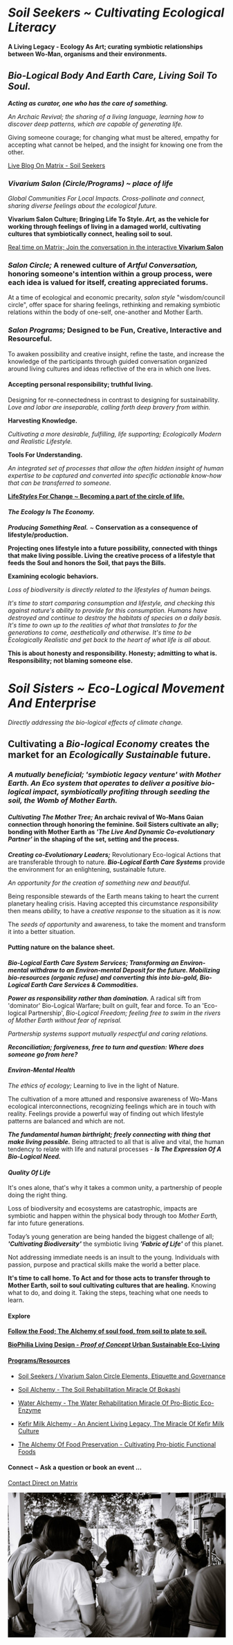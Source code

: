# *Soil Seekers ~ Cultivating Ecological Literacy*

**A Living Legacy - Ecology As Art; curating symbiotic relationships between Wo-Man, organisms and their environments.**

## *Bio-Logical Body And Earth Care, Living Soil To Soul.*

***Acting as curator, one who has the care of something.***

*An Archaic Revival; the sharing of a living language, learning how to discover deep patterns, which are capable of generating life.*

Giving someone courage; for changing what must be altered, empathy for accepting what cannot be helped, and the insight for knowing one from the other.

[Live Blog On Matrix - Soil Seekers](https://matrix.to/#/!EwezVvVjpxKVCMIuRM:matrix.org?via=matrix.org&via=kde.org&via=converser.eu)

### *Vivarium Salon (Circle/Programs) ~ place of life*
*Global Communities For Local Impacts. Cross-pollinate and connect, sharing diverse feelings about the ecological future.*

**Vivarium Salon Culture; Bringing Life To Style. *Art,* as the vehicle for working through feelings of living in a damaged world, cultivating cultures that symbiotically connect, healing soil to soul.**

[Real time on Matrix; Join the conversation in the interactive **Vivarium Salon**](https://matrix.to/#/!LSpVaMCiYQehpJONFF:matrix.org?via=matrix.org&via=t2bot.io&via=stux.chat)

### *Salon Circle;* A renewed culture of *Artful Conversation,* honoring someone's intention within a group process, were each idea is valued for itself, creating appreciated forums.

At a time of ecological and economic precarity, *salon style* "wisdom/council circle", offer space for sharing feelings, rethinking and remaking symbiotic relations within the body of one-self, one-another and Mother Earth.

### *Salon Programs;* Designed to be Fun, Creative, Interactive and Resourceful.

To awaken possibility and creative insight, refine the taste, and increase the knowledge of the participants through guided conversation organized around living cultures and ideas reflective of the era in which one lives.

#### Accepting personal responsibility; truthful living.

Designing for re-connectedness in contrast to designing for sustainability. *Love and labor are inseparable, calling forth deep bravery from within.*

**Harvesting Knowledge.**

*Cultivating a more desirable, fulfilling, life supporting; Ecologically Modern and Realistic Lifestyle.*

**Tools For Understanding.**

*An integrated set of processes that allow the often hidden insight of human expertise to be captured and converted into specific actionable know-how that can be transferred to someone.*

[**Life*Styles* For Change ~ Becoming a part of the circle of life.**](./lifeStylesForChange)

#### *The Ecology Is The Economy.*

***Producing Something Real.*** ~ **Conservation as a consequence of lifestyle/production.**

**Projecting ones lifestyle into a future possibility, connected with things that make living possible. Living the creative process of a lifestyle that feeds the Soul and honors the Soil, that pays the Bills.**

**Examining ecologic behaviors.**

*Loss of biodiversity is directly related to the lifestyles of human beings.*

*It's time to start comparing consumption and lifestyle, and checking this against nature's ability to provide for this consumption. Humans have destroyed and continue to destroy the habitats of species on a daily basis. It's time to own up to the realities of what that translates to for the generations to come, aesthetically and otherwise. It's time to be *Ecologically Realistic* and get back to the *heart* of what *life* is all about.* 

**This is about honesty and responsibility. Honesty; admitting to what is. Responsibility; not blaming someone else.**

# *Soil Sisters ~ Eco-Logical Movement And Enterprise*
*Directly addressing the bio-logical effects of climate change.*

## Cultivating a *Bio-logical Economy* creates the market for an *Ecologically Sustainable* future.

### *A mutually beneficial; 'symbiotic legacy venture' with Mother Earth. An Eco system that operates to deliver a positive bio-logical impact, symbiotically profiting through seeding the soil, the Womb of Mother Earth.*

#### *Cultivating The Mother Tree;* An archaic revival of Wo-Mans Gaian connection through honoring the feminine. Soil Sisters cultivate an ally; bonding with Mother Earth as *'The Live And Dynamic Co-evolutionary Partner'* in the shaping of the set, setting and the process.

***Creating co-Evolutionary Leaders;*** Revolutionary Eco-logical Actions that are transferable through to nature. ***Bio-Logical Earth Care Systems*** provide the environment for an enlightening, sustainable future.

*An opportunity for the creation of something new and beautiful.*

Being responsible stewards of the Earth means taking to heart the current planetary healing crisis. Having accepted this circumstance *responsibility* then means *ability,* to have a *creative response* to the situation as it is *now.* 

The *seeds of opportunity* and awareness, to take the moment and transform it into a better situation.

#### Putting nature on the balance sheet.

***Bio-Logical Earth Care System Services; Transforming an Environ-mental withdraw to an Environ-mental Deposit for the future. Mobilizing bio-resources (organic refuse) and converting this into bio-gold, Bio-Logical Earth Care Services & Commodities.***

***Power as responsibility rather than domination.*** A radical sift from 'dominator' Bio-Logical Warfare; built on guilt, fear and force. To an 'Eco-logical Partnership', *Bio-Logical Freedom; feeling free to swim in the rivers of Mother Earth without fear of reprisal.*

*Partnership systems support mutually respectful and caring relations.* 

***Reconciliation; forgiveness, free to turn and question: Where does someone go from here?***

#### *Environ-Mental Health*

*The ethics of ecology;* Learning to live in the light of Nature.

The cultivation of a more attuned and responsive awareness of Wo-Mans ecological interconnections, recognizing feelings which are in touch with reality. Feelings provide a powerful way of finding out which lifestyle patterns are balanced and which are not.

***The fundamental human birthright; freely connecting with thing that make living possible.*** Being attracted to all that is alive and vital, the human tendency to relate with life and natural processes - ***Is The Expression Of A Bio-Logical Need.***

#### *Quality Of Life*

It's ones alone, that's why it takes a common unity, a partnership of people doing the right thing.

Loss of biodiversity and ecosystems are catastrophic, impacts are symbiotic and happen within the physical body through too *Mother Earth,* far into future generations.

Today’s young generation are being handed the biggest challenge of all; ***'Cultivating Biodiversity'*** the symbiotic living ***'Fabric of Life'*** of this planet.

Not addressing immediate needs is an insult to the young. Individuals with passion, purpose and practical skills make the world a better place.

**It's time to call home. To Act and for those acts to transfer through to Mother Earth, soil to soul cultivating cultures that are healing.** Knowing what to do, and doing it. Taking the steps, teaching what one needs to learn.

#### Explore

[**Follow the Food; The Alchemy of soul food, from soil to plate to soil.**](./soulFood/followTheFood.md)

[**BioPhilia Living Design - *Proof of Concept* Urban Sustainable Eco-Living**](./bioPhiliaLivingDesignProofOfConcept/creativeEcoLivingProofOfConcept.md)

#### [Programs/Resources](./lifeStylesForChange)

- [Soil Seekers / Vivarium Salon Circle Elements, Etiquette and Governance](./lifeStylesForChange/vivariumSalonCircleElements.md)

- [Soil Alchemy - The Soil Rehabilitation Miracle Of Bokashi](./lifeStylesForChange/soilAlchemy.md)

- [Water Alchemy - The Water Rehabilitation Miracle Of Pro-Biotic Eco-Enzyme](./lifeStylesForChange/waterAlchemy.md)

- [Kefir Milk Alchemy - An Ancient Living Legacy, The Miracle Of Kefir Milk Culture](./lifeStylesForChange/kefirMilkAlchemy.md)

- [The Alchemy Of Food Preservation - Cultivating Pro-biotic Functional Foods](./lifeStylesForChange/lactoFermentbBasicMethod.md)

#### Connect ~ Ask a question or book an event ...
[Contact Direct on Matrix](https://matrix.to/#/!ibYXXCkubbZiWtkmhX:matrix.org?via=matrix.org)

![Bokashi Program](./eventGallery/bokashiProgram_web.jpg)
